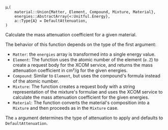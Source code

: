```
μᵨ(
    material::Union{Matter, Element, Compound, Mixture, Material},
    energies::AbstractArray{<:Unitful.Energy},
    a::Type{A} = DefaultAttenuation,
)
```

Calculate the mass attenuation coefficient for a given material.

The behavior of this function depends on the type of the first argument:

  * `Matter`: the `energies` array is transformed into a single energy value.
  * `Element`: The function uses the atomic number of the element (`e.Z`) to create a request body for the XCOM service, and returns the mass attenuation coefficient in cm²/g for the given energies.
  * `Compound`: Similar to `Element`, but uses the compound's formula instead of the atomic number.
  * `Mixture`: The function creates a request body with a string representation of the mixture's formulae and uses the XCOM service to calculate the mass attenuation coefficient for the given energies.
  * `Material`: The function converts the material's composition into a `Mixture` and then proceeds as in the `Mixture` case.

The `a` argument determines the type of attenuation to apply and defaults to `DefaultAttenuation`.
